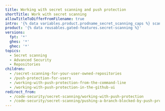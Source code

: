 ```yaml
---
title: Working with secret scanning and push protection
shortTitle: Work with secret scanning
allowTitleToDifferFromFilename: true
intro: '{% data variables.product.prodname_secret_scanning_caps %} scans for and detects secrets that have been checked into a repository. Push protection proactively secures you against leaking secrets by blocking pushes containing secrets.'
product: '{% data reusables.gated-features.secret-scanning %}'
versions:
  fpt: '*'
  ghes: '*'
  ghec: '*'
topics:
  - Secret scanning
  - Advanced Security
  - Repositories
children:
  - /secret-scanning-for-your-user-owned-repositories
  - /push-protection-for-users
  - /working-with-push-protection-from-the-command-line
  - /working-with-push-protection-in-the-github-ui
redirect_from:
  - /code-security/secret-scanning/working-with-push-protection
  - /code-security/secret-scanning/pushing-a-branch-blocked-by-push-protection
---
```


